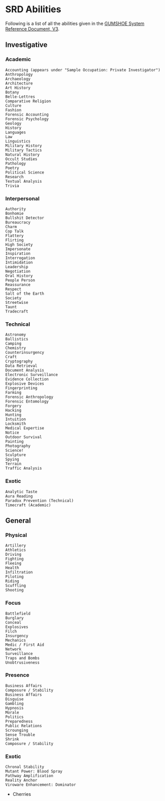 # SRD Abilities

Following is a list of all the abilities given in the [GUMSHOE System Reference Document, V3][srd].

## Investigative

### Academic

    Accounting (appears under "Sample Occupation: Private Investigator")
    Anthropology
    Archaeology
    Architecture
    Art History
    Botany
    Belle-Lettres
    Comparative Religion
    Culture
    Fashion
    Forensic Accounting
    Forensic Psychology
    Geology
    History
    Languages
    Law
    Linguistics
    Military History
    Military Tactics
    Natural History
    Occult Studies
    Pathology
    Poetry
    Political Science
    Research
    Textual Analysis
    Trivia

### Interpersonal

    Authority
    Bonhomie
    Bullshit Detector
    Bureaucracy
    Charm
    Cop Talk
    Flattery
    Flirting
    High Society
    Impersonate
    Inspiration
    Interrogation
    Intimidation
    Leadership
    Negotiation
    Oral History
    People Person
    Reassurance
    Respect
    Salt of the Earth
    Society
    Streetwise
    Taunt
    Tradecraft

### Technical

    Astronomy
    Ballistics
    Camping
    Chemistry
    Counterinsurgency
    Craft
    Cryptography
    Data Retrieval
    Document Analysis
    Electronic Surveillance
    Evidence Collection
    Explosive Devices
    Fingerprinting
    Farming
    Forensic Anthropology
    Forensic Entomology
    Forgery
    Hacking
    Hunting
    Intuition
    Locksmith
    Medical Expertise
    Notice
    Outdoor Survival
    Painting
    Photography
    Science!
    Sculpture
    Spying
    Terrain
    Traffic Analysis

### Exotic

    Analytic Taste
    Aura Reading
    Paradox Prevention (Technical)
    Timecraft (Academic)

## General

### Physical

    Artillery
    Athletics
    Driving
    Fighting
    Fleeing
    Health
    Infiltration
    Piloting
    Riding
    Scuffling
    Shooting

### Focus

    Battlefield
    Burglary
    Conceal
    Explosives
    Filch
    Insurgency
    Mechanics
    Medic / First Aid
    Network
    Surveillance
    Traps and Bombs
    Unobtrusiveness

### Presence

    Business Affairs
    Composure / Stability
    Business Affairs
    Disguise
    Gambling
    Hypnosis
    Morale
    Politics
    Preparedness
    Public Relations
    Scrounging
    Sense Trouble
    Shrink
    Composure / Stability

### Exotic

    Chronal Stability
    Mutant Power: Blood Spray
    Pathway Amplification
    Reality Anchor
    Viroware Enhancement: Dominator

- Cherries

[srd]: https://site.pelgranepress.com/index.php/the-gumshoe-system-reference-document/
